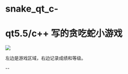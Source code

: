 # snake_qt_c-

# qt5.5/c++ 写的贪吃蛇小游戏

![](http://ww1.sinaimg.cn/mw1024/8b0e6873gw1f91j3o610hj20rl0ipt9l.jpg)

左边是游戏区域，右边记录成绩和等级。

--